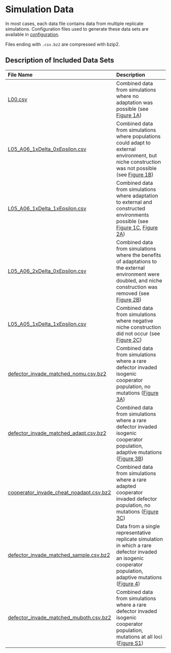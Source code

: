# Simulation Data

In most cases, each data file contains data from multiple replicate simulations. 
Configuration files used to generate these data sets are available in [configuration](../configuration).

Files ending with `.csv.bz2` are compressed with bzip2.


## Description of Included Data Sets

| File Name      | Description                                                |
|:---------------|:-----------------------------------------------------------|
| [L00.csv](L00.csv) | Combined data from simulations where no adaptation was possible (see [Figure 1A](../figures/Figure1.png)) |
| [L05_A06_1xDelta_0xEpsilon.csv](L05_A06_1xDelta_0xEpsilon) | Combined data from simulations where populations could adapt to external environment, but niche construction was not possible (see [Figure 1B](../figures/Figure1.png)) |
| [L05_A06_1xDelta_1xEpsilon.csv](L05_A06_1xDelta_1xEpsilon) | Combined data from simulations where adaptation to external and constructed environments possible (see [Figure 1C](../figures/Figure1.png), [Figure 2A](../figures/Figure2.png)) |
| [L05_A06_2xDelta_0xEpsilon.csv](L05_A06_2xDelta_0xEpsilon.csv) | Combined data from simulations where the benefits of adaptations to the external environment were doubled, and niche construction was removed (see [Figure 2B](../figures/Figure2.png)) |
| [L05_A05_1xDelta_1xEpsilon.csv](L05_A05_1xDelta_1xEpsilon.csv) | Combined data from simulations where negative niche construction did not occur (see [Figure 2C](../figures/Figure2.png)) |
| [defector_invade_matched_nomu.csv.bz2](defector_invade_matched_nomu.csv.bz2) | Combined data from simulations where a rare defector invaded isogenic cooperator population, no mutations ([Figure 3A](../figures/Figure3.png)) |
| [defector_invade_matched_adapt.csv.bz2](defector_invade_matched_adapt.csv.bz2) | Combined data from simulations where a rare defector invaded isogenic cooperator population, adaptive mutations ([Figure 3B](../figures/Figure3.png)) |
| [cooperator_invade_cheat_noadapt.csv.bz2](cooperator_invade_cheat_noadapt.csv.bz2) | Combined data from simulations where a rare adapted cooperator invaded defector population, no mutations ([Figure 3C](../figures/Figure3.png)) |
| [defector_invade_matched_sample.csv.bz2](defector_invade_matched_sample.csv.bz2) | Data from a single representative replicate simulation in which a rare defector invaded an isogenic cooperator population, adaptive mutations ([Figure 4](../figures/Figure4.png)) |
| [defector_invade_matched_muboth.csv.bz2](defector_invade_matched_muboth.csv.bz2) | Combined data from simulations where a rare defector invaded isogenic cooperator population, mutations at all loci ([Figure S1](../figures/FigureS1.png)) |

